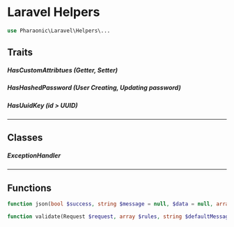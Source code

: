 # Laravel Helpers

```php
use Pharaonic\Laravel\Helpers\...
```

## Traits
##### HasCustomAttribtues (Getter, Setter)
##### HasHashedPassword   (User Creating, Updating password)
##### HasUuidKey          (id > UUID)
-------
## Classes
##### ExceptionHandler
-------
## Functions
```php
function json(bool $success, string $message = null, $data = null, array $errors = null, $status = 200, array $headers = null, $options = 0)
```
```php
function validate(Request $request, array $rules, string $defaultMessage = null, array $messages = null, array $fields = null, bool $redirectToRoute = false, string $redirectTo = null, array $redirectParams = null)
```